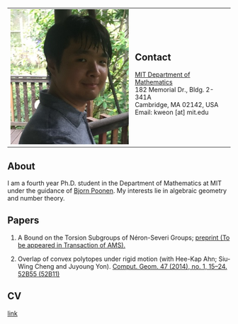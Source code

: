 <table border="0px" cellspacing="0px" cellpadding="0px">
    <td>
        <img src="pics/Pic_01.jpg?raw=true" width="280px" />
    </td>
    <td>
        <h2>Contact</h2>
        <a href="http://math.mit.edu/index.php">
            MIT Department of Mathematics </a><br/>
        182 Memorial Dr., Bldg. 2-341A <br/>
        Cambridge, MA 02142, USA <br/>
Email: kweon [at] mit.edu
    </td>
</table>

## About
I am a fourth year Ph.D. student in the Department of Mathematics at MIT under the guidance of 
<a href="http://www-math.mit.edu/~poonen/">Bjorn Poonen</a>. My interests lie in algebraic geometry and number theory.

## Papers
1. A Bound on the Torsion Subgroups of Néron-Severi Groups; <a href="https://arxiv.org/abs/1902.02753">preprint (To be appeared in Transaction of AMS).</a>

2. Overlap of convex polytopes under rigid motion (with Hee-Kap Ahn; Siu-Wing Cheng and Juyoung Yon). 
<a href="https://www.sciencedirect.com/science/article/pii/S0925772113000941">Comput. Geom. 47 (2014), no. 1, 15–24. 52B55 (52B11)</a>


## CV
[link](https://github.com/kweon7182/kweon7182.github.io/raw/master/files/CV.pdf)
